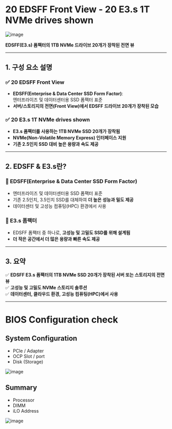 # 20 EDSFF Front View - 20 E3.s 1T NVMe drives shown


![image](https://github.com/user-attachments/assets/4950f574-2076-45d9-ab02-983c949e1ebb)

**EDSFF(E3.s) 폼팩터의 1TB NVMe 드라이브 20개가 장착된 전면 뷰**

---

## 1. 구성 요소 설명

### ✅ 20 EDSFF Front View
- **EDSFF(Enterprise & Data Center SSD Form Factor)**:  
  엔터프라이즈 및 데이터센터용 SSD 폼팩터 표준  
- **서버/스토리지의 전면(Front View)에서 EDSFF 드라이브 20개가 장착된 모습**  

### ✅ 20 E3.s 1T NVMe drives shown
- **E3.s 폼팩터를 사용하는 1TB NVMe SSD 20개가 장착됨**  
- **NVMe(Non-Volatile Memory Express) 인터페이스 지원**  
- **기존 2.5인치 SSD 대비 높은 용량과 속도 제공**  

---

## 2. EDSFF & E3.s란?

### 🔹 EDSFF(Enterprise & Data Center SSD Form Factor)
- 엔터프라이즈 및 데이터센터용 SSD 폼팩터 표준  
- 기존 2.5인치, 3.5인치 SSD를 대체하여 **더 높은 성능과 밀도 제공**  
- 데이터센터 및 고성능 컴퓨팅(HPC) 환경에서 사용  

### 🔹 E3.s 폼팩터
- EDSFF 폼팩터 중 하나로, **고성능 및 고밀도 SSD를 위해 설계됨**  
- **더 작은 공간에서 더 많은 용량과 빠른 속도 제공**  

---

## 3. 요약

✅ **EDSFF E3.s 폼팩터의 1TB NVMe SSD 20개가 장착된 서버 또는 스토리지의 전면 뷰**  
✅ **고성능 및 고밀도 NVMe 스토리지 솔루션**  
✅ **데이터센터, 클라우드 환경, 고성능 컴퓨팅(HPC)에서 사용**  

---
# BIOS Configuration check 

## System Configuration 
- PCle / Adapter
- OCP Slot / port
- Disk (Storage) 

![image](https://github.com/user-attachments/assets/9f1422cf-9cc6-4d69-a26b-aaa2f30d9513)

## Summary  
- Processor
- DIMM
- iLO Address

![image](https://github.com/user-attachments/assets/587244c1-470c-4fb8-9227-27fb768e0090)


